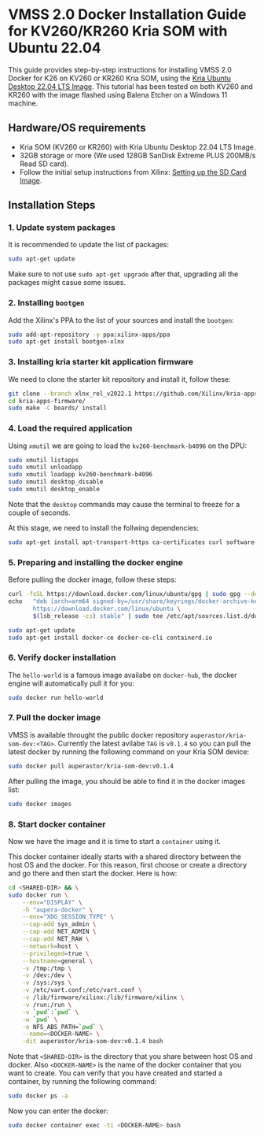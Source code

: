 # VMSS 2.0 Docker Installation Guide for KV260/KR260 Kria SOM with Ubuntu 22.04

This guide provides step-by-step instructions for installing VMSS 2.0 Docker for K26 on KV260 or KR260 Kria SOM, using the [Kria Ubuntu Desktop 22.04 LTS Image](https://ubuntu.com/download/amd). This tutorial has been tested on both KV260 and KR260 with the image flashed using Balena Etcher on a Windows 11 machine.

## Hardware/OS requirements

- Kria SOM (KV260 or KR260) with Kria Ubuntu Desktop 22.04 LTS Image.
- 32GB storage or more (We used 128GB SanDisk Extreme PLUS 200MB/s Read SD card).
- Follow the initial setup instructions from Xilinx: [Setting up the SD Card Image](https://www.xilinx.com/products/som/kria/kv260-vision-starter-kit/kv260-getting-started-ubuntu/setting-up-the-sd-card-image.html).

## Installation Steps

### 1. Update system packages
It is recommended to update the list of packages:
   ```bash
   sudo apt-get update
   ```

Make sure to not use `sudo apt-get upgrade` after that, upgrading all the packages might casue some issues.


<!-- ![](kernel_update.jpg) -->

### 2. Installing `bootgen`
Add the Xilinx's PPA to the list of your sources and install the `bootgen`:

   ```bash
   sudo add-apt-repository -y ppa:xilinx-apps/ppa
   sudo apt-get install bootgen-xlnx
   ```


### 3. Installing kria starter kit application firmware
We need to clone the starter kit repository and install it, follow these:

```bash
git clone --branch xlnx_rel_v2022.1 https://github.com/Xilinx/kria-apps-firmware.git
cd kria-apps-firmware/
sudo make -C boards/ install
```

### 4. Load the required application
Using `xmutil` we are going to load the `kv260-benchmark-b4096` on the DPU:

```bash
sudo xmutil listapps
sudo xmutil unloadapp
sudo xmutil loadapp kv260-benchmark-b4096
sudo xmutil desktop_disable
sudo xmutil desktop_enable
```
Note that the `desktop` commands may cause the terminal to freeze for a couple of seconds. 

At this stage, we need to install the follwing dependencies:  

```bash
sudo apt-get install apt-transport-https ca-certificates curl software-properties-common -y
```

### 5. Preparing and installing the docker engine
Before pulling the docker image, follow these steps:

```bash
curl -fsSL https://download.docker.com/linux/ubuntu/gpg | sudo gpg --dearmor -o /usr/share/keyrings/docker-archive-keyring.gpg \
echo   "deb [arch=arm64 signed-by=/usr/share/keyrings/docker-archive-keyring.gpg] \
       https://download.docker.com/linux/ubuntu \
       $(lsb_release -cs) stable" | sudo tee /etc/apt/sources.list.d/docker.list > /dev/null

sudo apt-get update
sudo apt-get install docker-ce docker-ce-cli containerd.io
```


### 6. Verify docker installation
The `hello-world` is a famous image availabe on `docker-hub`, the docker engine will automatically pull it for you:
```bash
sudo docker run hello-world
```



### 7. Pull the docker image
VMSS is available throught the public docker repository `auperastor/kria-som-dev:<TAG>`. Currently the latest avilabe `TAG` is `v0.1.4` so you can pull the latest docker by running the following command on your Kria SOM device:
```bash
sudo docker pull auperastor/kria-som-dev:v0.1.4
```
After pulling the image, you should be able to find it in the docker images list:

```bash
sudo docker images
```

### 8. Start docker container

Now we have the image and it is time to start a `container` using it.  

This docker container ideally starts with a shared directory between the host OS and the docker. For this reason, first choose or create a directory and go there and then start the docker. Here is how:

```bash
cd <SHARED-DIR> && \
sudo docker run \
    --env="DISPLAY" \
    -h "aupera-docker" \
    --env="XDG_SESSION_TYPE" \
    --cap-add sys_admin \
    --cap-add NET_ADMIN \
    --cap-add NET_RAW \
    --network=host \
    --privileged=true \
    --hostname=general \
    -v /tmp:/tmp \
    -v /dev:/dev \
    -v /sys:/sys \
    -v /etc/vart.conf:/etc/vart.conf \
    -v /lib/firmware/xilinx:/lib/firmware/xilinx \
    -v /run:/run \
    -v `pwd`:`pwd` \
    -w `pwd` \
    -e NFS_ABS_PATH=`pwd` \
    --name=<DOCKER-NAME> \
    -dit auperastor/kria-som-dev:v0.1.4 bash
```

Note that `<SHARED-DIR>` is the directory that you share between host OS and docker. Also `<DOCKER-NAME>` is the name of the docker container that you want to create. You can verify that you have created and started a container, by running the following command:  

```bash
sudo docker ps -a
```

Now you can enter the docker:

```bash
sudo docker container exec -ti <DOCKER-NAME> bash
```


<!-- 

### 5. Execute Pipelines

Now before running the test pipeline, let's understand what we are about to run. `avaser` is VMMS's command that runs a graph/pipeline that you provide via `-c` argument. There are 3 pbtxt files that are required to pass to `avaser`:

##### Input `-i` : 
    comes after `-i` parameter and contains the same number of RTSP streams as the input_streams contained in your pipeline.pbtxt. 

##### Output `-o`: 
    comes after `-o` parameters and contains the same number of rtsp streams (or file passes) as the output_streams contained in your pipeline.pbtxt. 

##### Config `-c`: 
    comes after `-c` parameter and contains your pipeline definition (the list of nodes and connections). 

To learn more about VMSS please refer to our [user guide available here](https://auperatechvancouver.sharepoint.com/Shared%20Documents/Forms/AllItems.aspx?id=%2FShared%20Documents%2Freleases%2Fvmss2%2E0%5Favaf%5Favas%5Favac%2Fuser%5Fguides&p=true&ga=1).

It's time to run a test pipeline that runs a vehicle detector on a test RTSP video stream and watch the results on VLC(or any Video player that can run RTSP streams). First, let's navigate to the test directoy, then run the following command.


# TODO Update from here
```
cd /opt/aupera/vmss/test/box_detector_car/
```
Then let's run the pipeline. Before running this test pipeline, I highly recommed you change the output stream name defined in `output.pbtxt` by appending a unique name to the end of the stream name to avoid conflicts with other users that are trying to use the same name. If the name you define in outputbtxt is in use, the pipeline will crash. For instance, you can change the default address in `output.pbxt` to the following value by appedning your name:

```
"rtsp://vmss.auperatechnologies.com:554/car-som-out-your-name"
```

Finally, run this command:

```
avaser -i input.pbtxt -o output.pbtxt -c 1input_1output.pbtxt
```

Open VLC player on your computer and type the URL you passed to avaser as your `output.pbtxt` entry in VLC under `Media->Open Network Stream...`. You should be able to see bounding boxes overlayed around the cars in the scene. 

To illustrate the pipeline your just ran, please refer to the the following diagram: 
<div align="center">
  <img src="box_detector_visualizer.png" alt="following diagram">
</div>

In brief, all of the calculators used in your pipeline are shown above. All of these calculators can be reused to run different pipelines. For the users who may not be familiar with mux/demux, encode/decode, and filtering, to simply this further, you may think of the above diagram as a pipeline shown below where you can just copy and past the components that are summarized as `video_in` and `video_out` in any pipeline to achieve your goal.
<div align="center">
  <img src="simplified_graph.png" alt="simplified diagram">
</div>

-->

